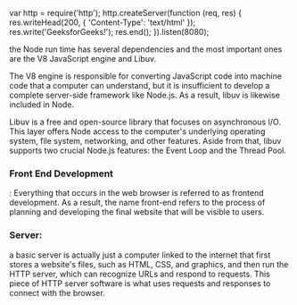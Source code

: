 <!-- To make a web server : -->

var http = require('http');
http.createServer(function (req, res) {
    res.writeHead(200, { 'Content-Type': 'text/html' });
    res.write('GeeksforGeeks!');
    res.end();
}).listen(8080);


<p>
the Node run time has several dependencies and the most important ones are the V8 JavaScript engine and Libuv.

The V8 engine is responsible for converting JavaScript code into machine code that a computer can understand, but it is insufficient to develop a complete server-side framework like Node.js. As a result, libuv is likewise included in Node.

Libuv is a free and open-source library that focuses on asynchronous I/O. This layer offers Node access to the computer's underlying operating system, file system, networking, and other features. Aside from that, libuv supports two crucial Node.js features: the Event Loop and the Thread Pool.
</p>


<p><h3>Front End Development</h3>: Everything that occurs in the web browser is referred to as frontend development. As a result, the name front-end refers to the process of planning and developing the final website that will be visible to users.</p>

<p><h3>Server:</h3>a basic server is actually just a computer linked to the internet that first stores a website's files, such as HTML, CSS, and graphics, and then run the HTTP server, which can recognize URLs and respond to requests. This piece of HTTP server software is what uses requests and responses to connect with the browser.</p>